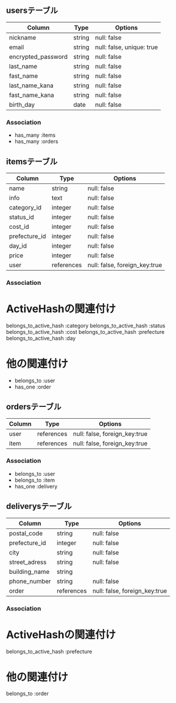 <!--ユーザー-->
## usersテーブル

| Column             | Type                | Options                        |
|--------------------|---------------------|--------------------------------|
| nickname           | string              | null: false                    |
| email              | string              | null: false, unique: true      |
| encrypted_password | string              | null: false                    |
| last_name          | string              | null: false                    |
| fast_name          | string              | null: false                    |
| last_name_kana     | string              | null: false                    |
| fast_name_kana     | string              | null: false                    |
| birth_day          | date                | null: false                    |


### Association
- has_many :items
- has_many :orders

<!--商品情報-->
## itemsテーブル
<!--商品の状態, 配送料の負担, 発送元の地域,発送までの日数,カテゴリーのカラムはActiveHashを使用します-->

| Column             | Type                | Options                        |
|--------------------|---------------------|--------------------------------|
| name               | string              | null: false                    |
| info               | text                | null: false                    |
| category_id        | integer             | null: false                    |
| status_id          | integer             | null: false                    |
| cost_id            | integer             | null: false                    |
| prefecture_id      | integer             | null: false                    |
| day_id             | integer             | null: false                    |
| price              | integer             | null: false                    |
| user               | references          | null: false, foreign_key:true  |

### Association

  # ActiveHashの関連付け
  belongs_to_active_hash :category
  belongs_to_active_hash :status
  belongs_to_active_hash :cost
  belongs_to_active_hash :prefecture
  belongs_to_active_hash :day

  # 他の関連付け
- belongs_to :user
- has_one    :order

<!--購入記録-->
## ordersテーブル

| Column             | Type                | Options                        |
|--------------------|---------------------|--------------------------------|
| user               | references          | null: false, foreign_key:true  |
| item               | references          | null: false, foreign_key:true  |

### Association
- belongs_to :user
- belongs_to :item
- has_one    :delivery

<!--発送先情報-->
## deliverysテーブル

| Column             | Type                | Options                        |
|--------------------|---------------------|--------------------------------|
| postal_code        | string              | null: false                    |
| prefecture_id      | integer             | null: false                    |
| city               | string              | null: false                    |
| street_adress      | string              | null: false                    |
| building_name      | string              |                                |
| phone_number       | string              | null: false                    |
| order              | references          | null: false, foreign_key:true  |

### Association

  # ActiveHashの関連付け
  belongs_to_active_hash :prefecture

  # 他の関連付け
  belongs_to :order

